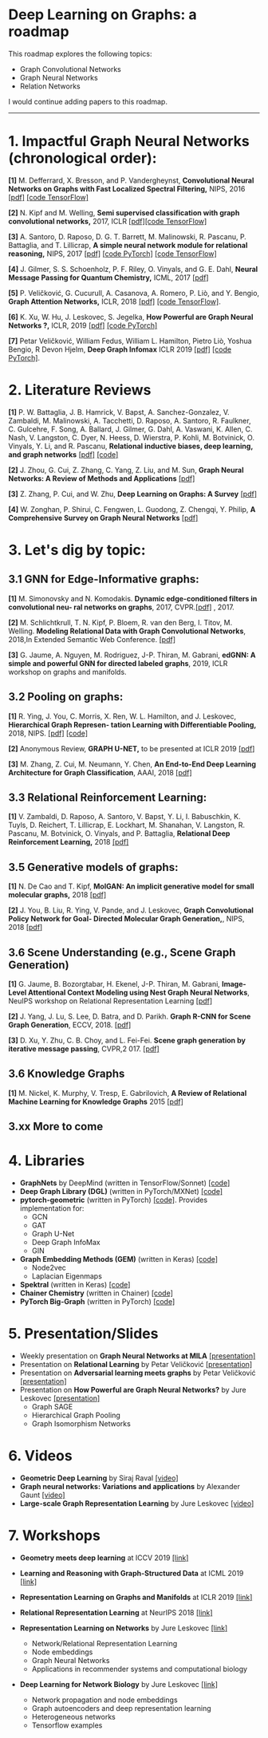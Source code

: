 # Deep Learning on Graphs: a roadmap 

This roadmap explores the following topics:

- Graph Convolutional Networks
- Graph Neural Networks
- Relation Networks

I would continue adding papers to this roadmap.

---------------------------------------

# 1. Impactful Graph Neural Networks (chronological order):

**[1]** M. Defferrard, X. Bresson, and P. Vandergheynst, **Convolutional Neural Networks on Graphs with Fast
Localized Spectral Filtering,** NIPS, 2016 [[pdf]](https://arxiv.org/pdf/1606.09375.pdf) [[code TensorFlow]](https://github.com/mdeff/cnn_graph)

**[2]** N. Kipf and M. Welling, **Semi supervised classification with graph convolutional networks,** 2017, ICLR [[pdf]](https://arxiv.org/pdf/1609.02907.pdf)[[code TensorFlow]](https://github.com/tkipf/gcn)

**[3]** A. Santoro, D. Raposo, D. G. T. Barrett, M. Malinowski, R. Pascanu, P. Battaglia, and T. Lillicrap,
**A simple neural network module for relational reasoning,** NIPS, 2017 [[pdf]](https://arxiv.org/pdf/1706.01427.pdf) [[code PyTorch]](https://github.com/kimhc6028/relational-networks) [[code TensorFlow]](https://github.com/gitlimlab/Relation-Network-Tensorflow)

**[4]** J. Gilmer, S. S. Schoenholz, P. F. Riley, O. Vinyals, and G. E. Dahl, **Neural Message Passing for
Quantum Chemistry,** ICML, 2017 [[pdf]](https://arxiv.org/pdf/1704.01212.pdf)

**[5]** P. Veličković, G. Cucurull, A. Casanova, A. Romero, P. Liò, and Y. Bengio, **Graph Attention Networks,**
ICLR, 2018 [[pdf]](https://arxiv.org/pdf/1710.10903.pdf) [[code TensorFlow]](https://github.com/PetarV-/GAT).

**[6]** K. Xu, W. Hu, J. Leskovec, S. Jegelka, **How Powerful are Graph Neural Networks ?,**
ICLR, 2019 [[pdf]](https://arxiv.org/pdf/1810.00826.pdf) [[code PyTorch]](https://github.com/weihua916/powerful-gnns)

**[7]** Petar Veličković, William Fedus, William L. Hamilton, Pietro Liò, Yoshua Bengio, R Devon Hjelm, **Deep Graph Infomax** ICLR 2019 [[pdf]](https://arxiv.org/pdf/1809.10341.pdf) [[code PyTorch]](https://github.com/PetarV-/DGI).

# 2. Literature Reviews 

**[1]** P. W. Battaglia, J. B. Hamrick, V. Bapst, A. Sanchez-Gonzalez, V. Zambaldi, M. Malinowski, A. Tacchetti, D. Raposo, A. Santoro, R. Faulkner, C.  Gulcehre,  F.  Song,  A.  Ballard,  J.  Gilmer,  G.  Dahl,  A.  Vaswani, K.  Allen,  C.  Nash,  V.  Langston,  C.  Dyer,  N.  Heess,  D.  Wierstra, P. Kohli, M. Botvinick, O. Vinyals, Y. Li, and R. Pascanu, **Relational
inductive  biases,  deep  learning,  and  graph  networks** [[pdf]](https://arxiv.org/pdf/1806.01261.pdf) [[code]](https://github.com/deepmind/graph_nets)

**[2]** J. Zhou, G. Cui, Z. Zhang, C. Yang, Z. Liu, and M. Sun, **Graph Neural Networks: A Review of Methods and Applications** [[pdf]](https://arxiv.org/pdf/1812.08434.pdf) 

**[3]** Z. Zhang, P. Cui, and W. Zhu, **Deep Learning on Graphs: A Survey** [[pdf]](https://arxiv.org/pdf/1812.04202v1.pdf)

**[4]** W. Zonghan, P. Shirui, C. Fengwen, L. Guodong, Z. Chengqi, Y. Philip, **A Comprehensive Survey on Graph Neural Networks** [[pdf]](https://arxiv.org/pdf/1901.00596.pdf)

# 3. Let's dig by topic:

## 3.1 GNN for Edge-Informative graphs:

**[1]** M. Simonovsky and N. Komodakis. **Dynamic edge-conditioned filters in convolutional neu-
ral networks on graphs**, 2017, CVPR.[[pdf]](https://arxiv.org/pdf/1704.02901.pdf)
, 2017.

**[2]** M. Schlichtkrull, T. N. Kipf, P. Bloem, R. van den Berg, I. Titov, M.
Welling. **Modeling Relational Data with Graph Convolutional Networks**, 2018,In
Extended Semantic Web Conference. [[pdf]](https://arxiv.org/pdf/1703.06103.pdf)

**[3]** G. Jaume, A. Nguyen, M. Rodriguez, J-P. Thiran, M. Gabrani, **edGNN: A simple and powerful GNN for directed labeled graphs**, 2019, ICLR workshop on graphs and manifolds. 

## 3.2 Pooling on graphs:

**[1]** R. Ying, J. You, C. Morris, X. Ren, W. L. Hamilton, and J. Leskovec, **Hierarchical Graph Represen-
tation Learning with Differentiable Pooling,** 2018, NIPS. [[pdf]](https://arxiv.org/pdf/1806.08804.pdf) [[code]](https://github.com/RexYing/diffpool)

**[2]** Anonymous Review, **GRAPH U-NET,** to be presented at ICLR 2019 [[pdf]](https://openreview.net/pdf?id=HJePRoAct7) 

**[3]** M. Zhang, Z. Cui, M. Neumann, Y. Chen, **An End-to-End Deep Learning Architecture for Graph Classification**, AAAI, 2018 [[pdf]](https://www.cse.wustl.edu/~muhan/papers/AAAI_2018_DGCNN.pdf)

## 3.3 Relational Reinforcement Learning:

**[1]** V. Zambaldi, D. Raposo, A. Santoro, V. Bapst, Y. Li, I. Babuschkin, K. Tuyls, D. Reichert, T. Lillicrap,
E. Lockhart, M. Shanahan, V. Langston, R. Pascanu, M. Botvinick, O. Vinyals, and P. Battaglia,
**Relational Deep Reinforcement Learning,** 2018 [[pdf]](https://arxiv.org/pdf/1806.01830.pdf)

## 3.5 Generative models of graphs:

**[1]** N. De Cao and T. Kipf, **MolGAN: An implicit generative model for small molecular graphs,** 2018 [[pdf]](https://arxiv.org/pdf/1805.11973.pdf)

**[2]**  J. You, B. Liu, R. Ying, V. Pande, and J. Leskovec, **Graph Convolutional Policy Network for Goal-
Directed Molecular Graph Generation,**, NIPS, 2018 [[pdf]](https://arxiv.org/pdf/1806.02473.pdf)

## 3.6 Scene Understanding (e.g., Scene Graph Generation)

 **[1]** G. Jaume, B. Bozorgtabar, H. Ekenel, J-P. Thiran, M. Gabrani, **Image-Level Attentional Context Modeling using Nest Graph Neural Networks**, NeuIPS workshop on Relational Representation Learning [[pdf]](https://arxiv.org/abs/1811.03830)
 
 **[2]** J. Yang, J. Lu, S. Lee, D. Batra, and D. Parikh. **Graph R-CNN for Scene Graph Generation**,
ECCV, 2018. [[pdf]](https://arxiv.org/pdf/1808.00191.pdf)

**[3]** D. Xu, Y. Zhu, C. B. Choy, and L. Fei-Fei. **Scene graph generation by iterative message passing**,
CVPR,2 017. [[pdf]](https://arxiv.org/pdf/1701.02426.pdf)

## 3.6 Knowledge Graphs

**[1]** M. Nickel, K. Murphy, V. Tresp, E. Gabrilovich, **A Review of Relational Machine Learning for Knowledge Graphs** 2015 [[pdf]](https://arxiv.org/pdf/1503.00759.pdf)

## 3.xx More to come 

# 4. Libraries 

- **GraphNets** by DeepMind (written in TensorFlow/Sonnet) [[code]](https://github.com/deepmind/graph_nets)
- **Deep Graph Library (DGL)** (written in PyTorch/MXNet) [[code]](https://github.com/dmlc/dgl)
- **pytorch-geometric** (written in PyTorch) [[code]](https://github.com/rusty1s/pytorch_geometric). Provides implementation for:
  * GCN
  * GAT
  * Graph U-Net
  * Deep Graph InfoMax
  * GIN
- **Graph Embedding Methods (GEM)** (written in Keras) [[code]](https://github.com/palash1992/GEM) 
  * Node2vec
  * Laplacian Eigenmaps
- **Spektral** (written in Keras) [[code]](https://github.com/danielegrattarola/spektral/)
- **Chainer Chemistry** (written in Chainer) [[code]](https://github.com/pfnet-research/chainer-chemistry)
- **PyTorch Big-Graph** (written in PyTorch) [[code]](https://github.com/facebookresearch/PyTorch-BigGraph?fbclid=IwAR0QbWESbygic26TW1b3pxHf0Jr2XBvQTI3kVYCIs7iRP-sE1DIubpAFwTo)

# 5. Presentation/Slides 

* Weekly presentation on **Graph Neural Networks at MILA** [[presentation]](https://github.com/shagunsodhani/Graph-Reading-Group)
* Presentation on **Relational Learning** by Petar Veličković [[presentation]](https://www.cl.cam.ac.uk/~pv273/slides/MILA-RN.pdf)
* Presentation on **Adversarial learning meets graphs** by Petar Veličković [[presentation]](https://www.cl.cam.ac.uk/~pv273/slides/MILA-AdvGraph.pdf)
* Presentation on **How Powerful are Graph Neural Networks?** by Jure 
Leskovec [[presentation]](http://i.stanford.edu/~jure/pub/talks2/graphsage_gin-ita-feb19.pdf?fbclid=IwAR1rM7xiVmHpk6PJ1dMntYPz1odn1TQiOGYOZKpaLuuBjVb34LxwupioABw)
  - Graph SAGE
  - Hierarchical Graph Pooling
  - Graph Isomorphism Networks


# 6. Videos 

- **Geometric Deep Learning** by Siraj Raval [[video]](https://www.youtube.com/watch?v=D3fnGG7cdjY)
- **Graph neural networks: Variations and applications** by Alexander Gaunt [[video]](https://www.youtube.com/watch?v=cWIeTMklzNg)
- **Large-scale Graph Representation Learning** by Jure Leskovec [[video]](https://www.youtube.com/watch?v=oQL4E1gK3VU)

# 7. Workshops

* **Geometry meets deep learning** at ICCV 2019 [[link]](http://geometricdeeplearning.com/)

* **Learning and Reasoning with Graph-Structured Data** at ICML 2019 [[link]](https://graphreason.github.io/)

* **Representation Learning on Graphs and Manifolds** at ICLR 2019 [[link]](https://rlgm.github.io/) 

* **Relational Representation Learning** at NeurIPS 2018 [[link]](https://r2learning.github.io/)

* **Representation Learning on Networks** by Jure Leskovec [[link]](http://snap.stanford.edu/proj/embeddings-www/)
  - Network/Relational Representation Learning
  - Node embeddings
  - Graph Neural Networks
  - Applications in recommender systems and computational biology 
  
* **Deep Learning for Network Biology** by Jure Leskovec [[link]](http://snap.stanford.edu/deepnetbio-ismb/)
  - Network propagation and node embeddings
  - Graph autoencoders and deep representation learning
  - Heterogeneous networks
  - Tensorflow examples
